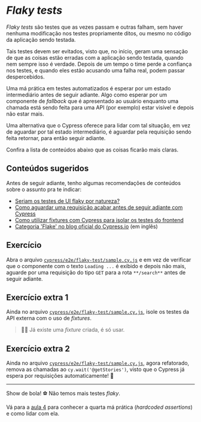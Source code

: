 # _Flaky tests_

_Flaky tests_ são testes que as vezes passam e outras falham, sem haver nenhuma modificação nos testes propriamente ditos, ou mesmo no código da aplicação sendo testada.

Tais testes devem ser evitados, visto que, no início, geram uma sensação de que as coisas estão erradas com a aplicação sendo testada, quando nem sempre isso é verdade. Depois de um tempo o time perde a confiança nos testes, e quando eles estão acusando uma falha real, podem passar despercebidos.

Uma má prática em testes automatizados é esperar por um estado intermediário antes de seguir adiante. Algo como esperar por um componente de _fallback_ que é apresentado ao usuário enquanto uma chamada está sendo feita para uma API (por exemplo) estar visível e depois não estar mais.

Uma alternativa que o Cypress oferece para lidar com tal situação, em vez de aguardar por tal estado intermediário, é aguardar pela requisição sendo feita retornar, para então seguir adiante.

Confira a lista de conteúdos abaixo que as coisas ficarão mais claras.

## Conteúdos sugeridos

Antes de seguir adiante, tenho algumas recomendações de conteúdos sobre o assunto pra te indicar:

- [Seriam os testes de UI flaky por natureza?](https://talkingabouttesting.com/2016/08/09/seriam-os-testes-de-ui-flaky-por-natureza/)
- [Como aguardar uma requisição acabar antes de seguir adiante com Cypress](https://talkingabouttesting.com/2021/02/12/como-aguardar-um-requisicao-acabar-antes-de-seguir-adiante-com-cypress/)
- [Como utilizar fixtures com Cypress para isolar os testes do frontend](https://talkingabouttesting.com/2021/02/16/como-utilizar-fixtures-com-cypress-para-isolar-os-testes-do-frontend/)
- [Categoria 'Flake' no blog oficial do Cypress.io](https://cypress.io/blog/tag/flake/) (em inglês)

## Exercício

Abra o arquivo [`cypress/e2e/flaky-test/sample.cy.js`](../cypress/e2e/flaky-test/sample.cy.js) e em vez de verificar que o componente com o texto `Loading ...` é exibido e depois não mais, aguarde por uma requisição do tipo `GET` para a rota `**/search**` antes de seguir adiante.

## Exercício extra 1

Ainda no arquivo [`cypress/e2e/flaky-test/sample.cy.js`](../cypress/e2e/flaky-test/sample.cy.js), isole os testes da API externa com o uso de _fixtures_.

> 🧙🏻 Já existe uma _fixture_ criada, é só usar.

## Exercício extra 2

Ainda no arquivo [`cypress/e2e/flaky-test/sample.cy.js`](../cypress/e2e/flaky-test/sample.cy.js), agora refatorado, remova as chamadas ao `cy.wait('@getStories')`, visto que o Cypress já espera por requisições automaticamente! 🌲

___

Show de bola! ⚽ Não temos mais testes _flaky_.

Vá para a [aula 4](./4.md) para conhecer a quarta má prática (_hardcoded assertions_) e como lidar com ela.
